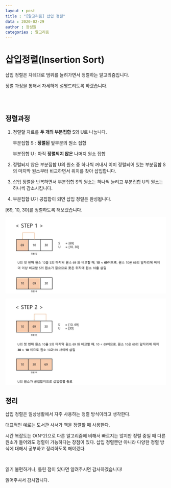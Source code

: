 ```yaml
---
layout : post
title : "[알고리즘] 삽입 정렬"
data : 2020-02-29
author : 장성원
categories : 알고리즘
---
```


# 삽입정렬(Insertion Sort)

삽입 정렬은 차례대로 범위를 늘려가면서 정렬하는 알고리즘입니다.

정렬 과정을 통해서 자세하게 설명드리도록 하겠습니다.

<br>

<br>

## 정렬과정

1. 정렬할 자료를 **두 개의 부분집합** S와 U로 나눕니다.

   부분집합 S : **정렬된** 앞부분의 원소 집합

   부분집합 U : 아직 **정렬되지 않은** 나머지 원소 집합

2. 정렬되지 않은 부분집합 U의 원소 중 하나씩 꺼내서 이미 정렬되어 있는 부분집합 S의 마지막 원소부터 비교하면서 위치를 찾아 삽입합니다.

3. 삽입 정렬을 반복하면서 부분집합 S의 원소는 하나씩 늘리고 부분집합 U의 원소는 하나씩 감소시킵니다.

4. 부분집합 U가 공집합이 되면 삽입 정렬은 완성됩니다.



[69, 10, 30]를 정렬하도록 해보겠습니다.

![insertion_1](/assets/image/insertion_1.JPG)

![insertion_2](/assets/image/insertion_2.JPG)



## 정리

삽입 정렬은 일상생활에서 자주 사용하는 정렬 방식이라고 생각한다.

대표적인 예로는 도서관 사서가 책을 정렬할 때 사용한다.

시간 복잡도는 O(N^2)으로 다른 알고리즘에 비해서 빠르지는 않지만 정렬 중일 때 다른 원소가 들어와도 정렬이 가능하다는 장점이 있다. 삽입 정렬뿐만 아니라 다양한 정렬 방식에 대해서 공부하고 정리하도록 해야겠다.

<br>

읽기 불편하거나, 틀린 점이 있다면 알려주시면 감사하겠습니다!

읽어주셔서 감사합니다.